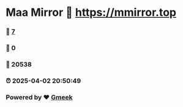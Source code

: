 # Maa Mirror :link: https://mmirror.top 
### :page_facing_up: [7](https://mmirror.top/tag.html) 
### :speech_balloon: 0 
### :hibiscus: 20538 
### :alarm_clock: 2025-04-02 20:50:49 
### Powered by :heart: [Gmeek](https://github.com/Meekdai/Gmeek)
